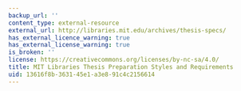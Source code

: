 ```yaml
---
backup_url: ''
content_type: external-resource
external_url: http://libraries.mit.edu/archives/thesis-specs/
has_external_licence_warning: true
has_external_license_warning: true
is_broken: ''
license: https://creativecommons.org/licenses/by-nc-sa/4.0/
title: MIT Libraries Thesis Preparation Styles and Requirements
uid: 13616f8b-3631-45e1-a3e8-91c4c2156614
---
```

